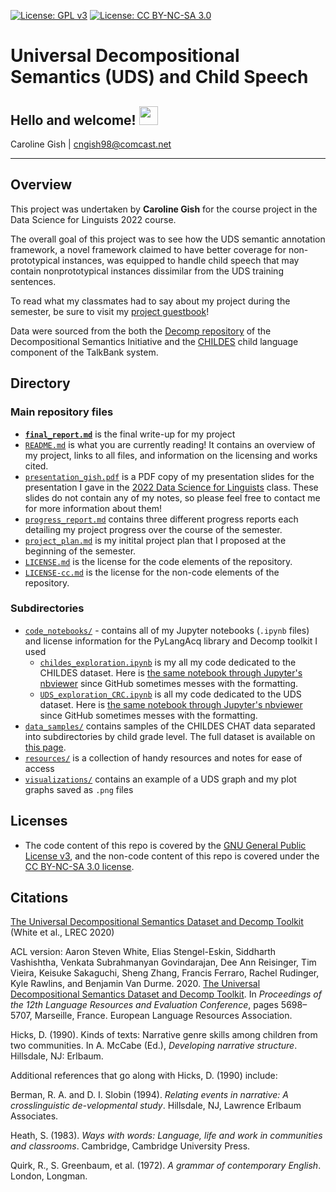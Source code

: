 [![License: GPL v3](https://img.shields.io/badge/License-GPLv3-blue.svg)](https://www.gnu.org/licenses/gpl-3.0) [![License: CC BY-NC-SA 3.0](https://img.shields.io/badge/License-CC_BY--NC--SA_3.0-lightgrey.svg)](https://creativecommons.org/licenses/by-nc-sa/3.0/)

# Universal Decompositional Semantics (UDS) and Child Speech

## Hello and welcome! <img src="https://raw.githubusercontent.com/MartinHeinz/MartinHeinz/master/wave.gif" width="30px">

Caroline Gish | cngish98@comcast.net

---

## Overview

This project was undertaken by **Caroline Gish** for the course project in the Data Science for Linguists 2022 course.

The overall goal of this project was to see how the UDS semantic annotation framework, a novel framework claimed to have better coverage for non-prototypical instances, was equipped to handle child speech that may contain nonprototypical instances dissimilar from the UDS training sentences. 

To read what my classmates had to say about my project during the semester, be sure to visit my [project guestbook](https://github.com/Data-Science-for-Linguists-2022/Class-Lounge/blob/main/guestbooks/guestbook_caroline.md)!

Data were sourced from the both the [Decomp repository](https://github.com/decompositional-semantics-initiative/decomp) of the Decompositional Semantics Initiative and the [CHILDES](https://childes.talkbank.org/) child language component of the TalkBank system.


## Directory

### Main repository files

- [**`final_report.md`**](https://github.com/Data-Science-for-Linguists-2022/UDS-child-speech/blob/main/final_report.md) is the final write-up for my project
- [`README.md`](https://github.com/Data-Science-for-Linguists-2022/UDS-child-speech/blob/main/README.md) is what you are currently reading! It contains an overview of my project, links to all files, and information on the licensing and works cited.
- [`presentation_gish.pdf`](https://github.com/Data-Science-for-Linguists-2022/UDS-child-speech/blob/main/presentation_gish.pdf) is a PDF copy of my presentation slides for the presentation I gave in the [2022 Data Science for Linguists](https://naraehan.github.io/Data-Science-for-Linguists-2022/) class. These slides do not contain any of my notes, so please feel free to contact me for more information about them!
- [`progress_report.md`](https://github.com/Data-Science-for-Linguists-2022/UDS-child-speech/blob/main/progress_report.md) contains three different progress reports each detailing my project progress over the course of the semester.
- [`project_plan.md`]() is my initital project plan that I proposed at the beginning of the semester.
- [`LICENSE.md`](https://github.com/Data-Science-for-Linguists-2022/UDS-child-speech/blob/main/LICENSE.md) is the license for the code elements of the repository.
- [`LICENSE-cc.md`](https://github.com/Data-Science-for-Linguists-2022/UDS-child-speech/blob/main/LICENSE-cc.md) is the license for the non-code elements of the repository.
	


### Subdirectories

- [`code_notebooks/`](https://github.com/Data-Science-for-Linguists-2022/UDS-child-speech/tree/main/code_notebooks) - contains all of my Jupyter notebooks (`.ipynb` files) and license information for the PyLangAcq library and Decomp toolkit I used
	- [`childes_exploration.ipynb`](https://github.com/Data-Science-for-Linguists-2022/UDS-child-speech/blob/main/code_notebooks/childes_exploration.ipynb) is my all my code dedicated to the CHILDES dataset. Here is [the same notebook through Jupyter's nbviewer](https://nbviewer.org/github/Data-Science-for-Linguists-2022/UDS-child-speech/blob/main/code_notebooks/childes_exploration.ipynb) since GitHub sometimes messes with the formatting.
	- [`UDS_exploration_CRC.ipynb`](https://nbviewer.org/github/Data-Science-for-Linguists-2022/UDS-child-speech/blob/main/code_notebooks/UDS_explore_CRC.ipynb) is all my code dedicated to the UDS dataset. Here is [the same notebook through Jupyter's nbviewer]() since GitHub sometimes messes with the formatting.
- [`data_samples/`](https://github.com/Data-Science-for-Linguists-2022/UDS-child-speech/tree/main/data_samples) contains samples of the CHILDES CHAT data separated into subdirectories by child grade level. The full dataset is available on [this page](https://childes.talkbank.org/access/Eng-NA/Hicks.html).
- [`resources/`](https://github.com/Data-Science-for-Linguists-2022/UDS-child-speech/tree/main/resources) is a collection of handy resources and notes for ease of access
- [`visualizations/`](https://github.com/Data-Science-for-Linguists-2022/UDS-child-speech/tree/main/visualizations) contains an example of a UDS graph and my plot graphs saved as `.png` files



## Licenses 

- The code content of this repo is covered by the [GNU General Public License v3](https://www.gnu.org/licenses/gpl-3.0.en.html), and the non-code content of this repo is covered under the [CC BY-NC-SA 3.0 license](https://creativecommons.org/licenses/by-nc-sa/3.0/).


## Citations

[The Universal Decompositional Semantics Dataset and Decomp Toolkit](https://aclanthology.org/2020.lrec-1.699) (White et al., LREC 2020)

ACL version: Aaron Steven White, Elias Stengel-Eskin, Siddharth Vashishtha, Venkata Subrahmanyan Govindarajan, Dee Ann Reisinger, Tim Vieira, Keisuke Sakaguchi, Sheng Zhang, Francis Ferraro, Rachel Rudinger, Kyle Rawlins, and Benjamin Van Durme. 2020. [The Universal Decompositional Semantics Dataset and Decomp Toolkit](https://aclanthology.org/2020.lrec-1.699/). In *Proceedings of the 12th Language Resources and Evaluation Conference*, pages 5698–5707, Marseille, France. European Language Resources Association.

Hicks, D. (1990). Kinds of texts: Narrative genre skills among children from two communities. In A. McCabe (Ed.), *Developing narrative structure*. Hillsdale, NJ: Erlbaum.

Additional references that go along with Hicks, D. (1990) include:

Berman, R. A. and D. I. Slobin (1994). *Relating events in narrative: A crosslinguistic de-velopmental study*. Hillsdale, NJ, Lawrence Erlbaum Associates.

Heath, S. (1983). *Ways with words: Language, life and work in communities and classrooms*. Cambridge, Cambridge University Press.

Quirk, R., S. Greenbaum, et al. (1972). *A grammar of contemporary English*. London, Longman.